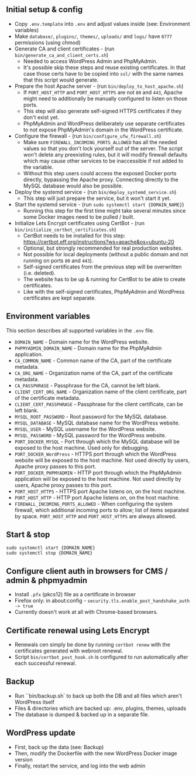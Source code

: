 ## Initial setup & config

* Copy `.env.template` into `.env` and adjust values inside (see: Environment variables)
* Make `database/`, `plugins/`, `themes/`, `uploads/` and `logs/` have `0777` permissions (using chmod)
* Generate CA and client certificates - (run `bin/generate_ca_and_client_certs.sh`)
  * Needed to access WordPress Admin and PhpMyAdmin.
  * It's possible skip these steps and reuse existing certificates.
    In that case those certs have to be copied into `ssl/` with the same names that this script would generate.
* Prepare the host Apache server - (run `bin/deploy_to_host_apache.sh`)
  * If `PORT_HOST_HTTP` and `PORT_HOST_HTTPS` are not `80` and `443`, Apache might need to additionally be manually configured to listen on those ports.
  * This step will also generate self-signed HTTPS certificates if they don't exist yet.
  * PhpMyAdmin and WordPress deliberately use separate certificates to not expose PhpMyAdmin's domain in the WordPress certificate.
* Configure the firewall - (run `bin/configure_ufw_firewall.sh`)
  * Make sure `FIREWALL_INCOMING_PORTS_ALLOWED` has all the needed values so that you don't lock yourself out of the server.
    The script won't delete any preexisting rules, but it will modify firewall defaults which may cause other services to be inaccessible if not added to the variable.
  * Without this step users could access the exposed Docker ports directly, bypassing the Apache proxy.
    Connecting directly to the MySQL database would also be possible.
* Deploy the systemd service - (run `bin/deploy_systemd_service.sh`)
  * This step will just prepare the service, but it won't start it yet.
* Start the systemd service - (run `sudo systemctl start {DOMAIN_NAME}`)
  * Running this step for the first time might take several minutes since some Docker images need to be pulled / built.
* Initialize Lets Encrypt certificates using CertBot - (run `bin/initialize_certbot_certificates.sh`)
  * CertBot needs to be installed for this step: https://certbot.eff.org/instructions?ws=apache&os=ubuntu-20
  * Optional, but strongly recommended for real production websites.
  * Not possible for local deployments (without a public domain and not running on ports `80` and `443`).
  * Self-signed certificates from the previous step will be overwritten (i.e. deleted).
  * The website has to be up & running for CertBot to be able to create certificates.
  * Like with the self-signed certificates, PhpMyAdmin and WordPress certificates are kept separate.


## Environment variables

This section describes all supported variables in the `.env` file.

* `DOMAIN_NAME` - Domain name for the WordPress website.
* `PHPMYADMIN_DOMAIN_NAME` - Domain name for the PhpMyAdmin application.
* `CA_COMMON_NAME` - Common name of the CA, part of the certificate metadata.
* `CA_ORG_NAME` - Organization name of the CA, part of the certificate metadata.
* `CA_PASSPHRASE` - Passphrase for the CA, cannot be left blank.
* `CLIENT_CERT_ORG_NAME` - Organization name of the client certificate, part of the certificate metadata.
* `CLIENT_CERT_PASSPHRASE` - Passphrase for the client certificate, can be left blank.
* `MYSQL_ROOT_PASSWORD` - Root password for the MySQL database.
* `MYSQL_DATABASE` - MySQL database name for the WordPress website.
* `MYSQL_USER` - MySQL username for the WordPress website.
* `MYSQL_PASSWORD` - MySQL password for the WordPress website.
* `PORT_DOCKER_MYSQL` - Port through which the MySQL database will be exposed to the host machine. Used only for debugging.
* `PORT_DOCKER_WordPress` - HTTPS port through which the WordPress website will be exposed to the host machine. Not used directly by users, Apache proxy passes to this port.
* `PORT_DOCKER_PHPMYADMIN` - HTTP port through which the PhpMyAdmin application will be exposed to the host machine. Not used directly by users, Apache proxy passes to this port.
* `PORT_HOST_HTTPS` - HTTPS port Apache listens on, on the host machine.
* `PORT_HOST_HTTP` - HTTP port Apache listens on, on the host machine.
* `FIREWALL_INCOMING_PORTS_ALLOWED` - When configuring the system firewall, which additional incoming ports to allow; list of items separated by space. `PORT_HOST_HTTP` and `PORT_HOST_HTTPS` are always allowed.


## Start & stop

```
sudo systemctl start {DOMAIN_NAME}
sudo systemctl stop {DOMAIN_NAME}
```


## Configure client auth in browsers for CMS / admin & phpmyadmin

* Install `.pfx` (pkcs12) file as a certificate in browser
* Firefox only: in about:config - `security.tls.enable_post_handshake_auth -> true`
* Currently doesn't work at all with Chrome-based browsers.


## Certificate renewal using Lets Encrypt

* Renewals cen simply be done by running `certbot renew` with the certificates generated with webroot renewal.
* Script `bin/certbot_post_hook.sh` is configured to run automatically after each successful renewal.


## Backup

* Run ``bin/backup.sh` to back up both the DB and all files which aren't WordPress itself
* Files & directories which are backed up: .env, plugins, themes, uploads
* The database is dumped & backed up in a separate file.


## WordPress update

* First, back up the data (see: Backup)
* Then, modify the Dockerfile with the new WordPress Docker image version
* Finally, restart the service, and log into the web admin
